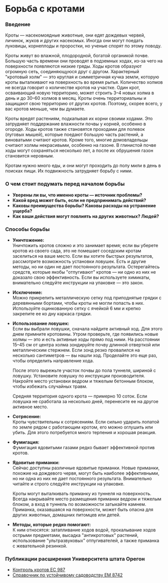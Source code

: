 # Борьба с кротами

### Введение

Кроты — насекомоядные животные, они едят дождевых червей, личинок, жуков и других насекомых. Иногда они могут поедать луковицы, корнеплоды и проростки, но ученые спорят по этому поводу.

Кроты живут во влажной, плодородной, богатой органикой почве. Большую часть времени они проводят в подземных ходах, из-за чего на поверхности появляются низкие гряды. Ходы кротов образуют огромную сеть, соединяющуюся друг с другом. Характерный "кротовый холм" — это круглая и симметричная кучка земли, которую кроты выталкивают на поверхность во время рытья. Количество холмов не всегда говорит о количестве кротов на участке. Один крот, осваивающий новую территорию, может строить 3–4 новых холма в день и до 30–60 холмов в месяц. Кроты очень территориальны и защищают свою территорию от других кротов. Поэтому, скорее всего, у вас кротов меньше, чем вы думаете.

Кроты вредят растениям, подкапывая их корни своими ходами. Это затрудняет поддержание влажности почвы у корней, особенно в огороде. Ходы кротов также становятся проходами для полевок (луговых мышей), которые поедают большую часть растений, а виноватыми считают кротов. Кроме того, многие домовладельцы считают холмы некрасивыми, особенно на газоне. В глинистой почве ходы могут сохраняться несколько лет, а после их обрушения газон становится неровным.

Кротам нужно много еды, и они могут проходить до полу мили в день в поисках пищи. Их подвижность затрудняет борьбу с ними.

### О чем стоит подумать перед началом борьбы

- **Уверены ли вы, что именно кроты — источник проблемы?**
- **Какой вред может быть, если не предпринимать действий?**
- **Каковы преимущества борьбы? Каковы расходы на устранение ущерба?**
- **Как ваши действия могут повлиять на других животных? Людей?**

### Способы борьбы

- **Уничтожение:**  
  Уничтожить кротов сложно и это занимает время; если вы уберете кротов из своего сада, это не помешает соседским кротам заселиться на ваше место. Если вы хотите быстрых результатов, рассмотрите возможность установки ловушек. Есть и другие методы, но ни один не дает постоянного результата. Остерегайтесь средств, которые якобы "отпугивают" кротов — ни одно из них не доказало свою эффективность. Если вы используете химикаты, внимательно следуйте инструкции на упаковке — это закон.

- **Исключение:**  
  Можно прикрепить металлическую сетку под приподнятые грядки с деревянными бортами, чтобы кроты не могли попасть в них. Используйте оцинкованную сетку с ячейкой 6 мм и крепко закрепите ее ко дну каркаса грядки.

- **Использование ловушек:**  
  Если вы выбрали ловушки, сначала найдите активный ход. Для этого днем примните кротовины. Утром проверьте, где появились новые холмы — это и есть активные ходы прямо под ними. На расстоянии 15–45 см от центра холма зондируйте почву длинной отверткой или металлическим стержнем. Если зонд резко провалился на несколько сантиметров — вы нашли ход. Проделайте это еще раз, чтобы определить направление хода.

  После этого вырежьте участок почвы до пола туннеля, шириной с ловушку. Установите ловушку по инструкции производителя. Накройте место установки ведром и тяжелым бетонным блоком, чтобы избежать случайных травм.

  Средняя территория одного крота — примерно 10 соток. Если ловушка не сработала за несколько дней, перенесите ее на другое активное место.

- **Сотрясение:**  
  Кроты чувствительны к сотрясениям. Если сильно ударить лопатой по земле рядом с работающим кротом, его можно оглушить или убить. Для этого потребуется много терпения и хорошая реакция.

- **Фумигация:**  
  Фумигация ядовитыми газами редко бывает эффективной против кротов.

- **Ядовитые приманки:**  
  Сейчас доступны различные ядовитые приманки. Новые приманки, похожие на дождевого червя, могут быть наиболее эффективными, но ни одна из них не дает постоянного результата. Внимательно читайте и строго следуйте инструкции на упаковке.

  Кроты могут выталкивать приманку из туннеля на поверхность. Всегда накрывайте место размещения приманки ведром и тяжелым блоком, а вход в туннель по возможности затыкайте камнем. Приманка, оказавшаяся на поверхности, может быть опасна для других животных, домашних питомцев или детей.

- **Методы, которые редко помогают:**  
  К ним относятся: затапливание ходов водой, прокалывание ходов острыми предметами, высадка "антикротовых" растений, использование "ультразвуковых" отпугивателей, а также приманка с жевательной резинкой.

### Публикации расширения Университета штата Орегон

- [Контроль кротов EC 987](https://catalog.extension.oregonstate.edu)
- [Справочник по устойчивому садоводству EM 8742](https://catalog.extension.oregonstate.edu)
